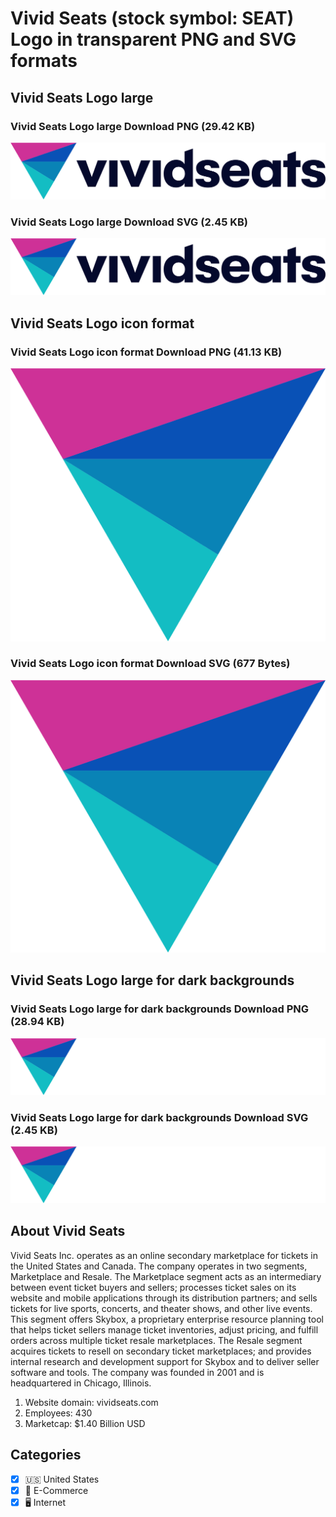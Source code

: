 # Vivid Seats (stock symbol: SEAT) Logo in transparent PNG and SVG formats

## Vivid Seats Logo large

### Vivid Seats Logo large Download PNG (29.42 KB)

![Vivid Seats Logo large Download PNG (29.42 KB)](/img/orig/SEAT_BIG-f703323f.png)

### Vivid Seats Logo large Download SVG (2.45 KB)

![Vivid Seats Logo large Download SVG (2.45 KB)](/img/orig/SEAT_BIG-ef138d82.svg)

## Vivid Seats Logo icon format

### Vivid Seats Logo icon format Download PNG (41.13 KB)

![Vivid Seats Logo icon format Download PNG (41.13 KB)](/img/orig/SEAT-7977b3fe.png)

### Vivid Seats Logo icon format Download SVG (677 Bytes)

![Vivid Seats Logo icon format Download SVG (677 Bytes)](/img/orig/SEAT-ea5c4f0d.svg)

## Vivid Seats Logo large for dark backgrounds

### Vivid Seats Logo large for dark backgrounds Download PNG (28.94 KB)

![Vivid Seats Logo large for dark backgrounds Download PNG (28.94 KB)](/img/orig/SEAT_BIG.D-c12ae806.png)

### Vivid Seats Logo large for dark backgrounds Download SVG (2.45 KB)

![Vivid Seats Logo large for dark backgrounds Download SVG (2.45 KB)](/img/orig/SEAT_BIG.D-8063c93e.svg)

## About Vivid Seats

Vivid Seats Inc. operates as an online secondary marketplace for tickets in the United States and Canada. The company operates in two segments, Marketplace and Resale. The Marketplace segment acts as an intermediary between event ticket buyers and sellers; processes ticket sales on its website and mobile applications through its distribution partners; and sells tickets for live sports, concerts, and theater shows, and other live events. This segment offers Skybox, a proprietary enterprise resource planning tool that helps ticket sellers manage ticket inventories, adjust pricing, and fulfill orders across multiple ticket resale marketplaces. The Resale segment acquires tickets to resell on secondary ticket marketplaces; and provides internal research and development support for Skybox and to deliver seller software and tools. The company was founded in 2001 and is headquartered in Chicago, Illinois.

1. Website domain: vividseats.com
2. Employees: 430
3. Marketcap: $1.40 Billion USD


## Categories
- [x] 🇺🇸 United States
- [x] 🛒 E-Commerce
- [x] 🖥️ Internet
